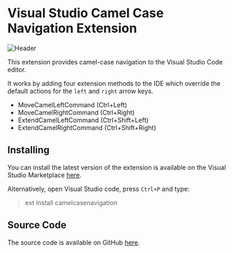 # Visual Studio Camel Case Navigation Extension

![Header](https://raw.githubusercontent.com/woodced/Maptz.VSCode.Extensions.CamelCaseNavigation/master/imgs/Icon.png)

This extension provides camel-case navigation to the Visual Studio Code editor.

It works by adding four extension methods to the IDE which override the default actions for the `left` and `right` arrow keys.  

- MoveCamelLeftCommand (Ctrl+Left)
- MoveCamelRightCommand  (Ctrl+Right)
- ExtendCamelLeftCommand  (Ctrl+Shift+Left)
- ExtendCamelRightCommand (Ctrl+Shift+Right)

## Installing

You can install the latest version of the extension is available on the Visual Studio Marketplace [here](https://marketplace.visualstudio.com/items?itemName=maptz.camelcasenavigation).

Alternatively, open Visual Studio code, press `Ctrl+P` and type:

> ext install camelcasenavigation

## Source Code

The source code is available on GitHub [here](https://github.com/woodced/Maptz.VSCode.Extensions.CamelCaseNavigation).

